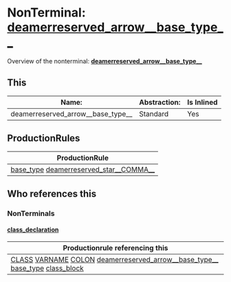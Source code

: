 # NonTerminal: **[deamerreserved_arrow__base_type__](./deamerreserved_arrow__base_type__.md)**

Overview of the nonterminal: **[deamerreserved_arrow__base_type__](./deamerreserved_arrow__base_type__.md)**



## This

| Name:                | Abstraction:    | Is Inlined |
| -------------------- | --------------- | ---------- |
| deamerreserved_arrow__base_type__ | Standard | Yes |



## ProductionRules

| ProductionRule |
| ---- |
| [base_type](./base_type.md) [deamerreserved_star__COMMA__](./deamerreserved_star__COMMA__.md)  |




## Who references this

### NonTerminals


#### [class_declaration](./../Grammar/class_declaration.md)

| Productionrule referencing this                      |
| ---------------------------------------------------- |
| [CLASS](./../Lexicon/CLASS.md) [VARNAME](./../Lexicon/VARNAME.md) [COLON](./../Lexicon/COLON.md) [deamerreserved_arrow__base_type__](./deamerreserved_arrow__base_type__.md) [base_type](./base_type.md) [class_block](./class_block.md)  |



